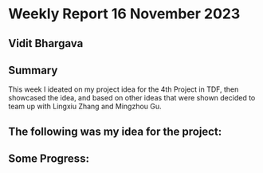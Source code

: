 # Weekly Report 16 November 2023

## Vidit Bhargava

## Summary

This week I ideated on my project idea for the 4th Project in TDF, then showcased the idea, and based on other ideas that were shown decided to team up with Lingxiu Zhang and Mingzhou Gu.

## The following was my idea for the project:



## Some Progress:


